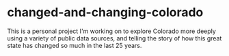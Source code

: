 # changed-and-changing-colorado
This is a personal project I'm working on to explore Colorado more deeply using a variety of public data sources, and telling the story of how this great state has changed so much in the last 25 years.
